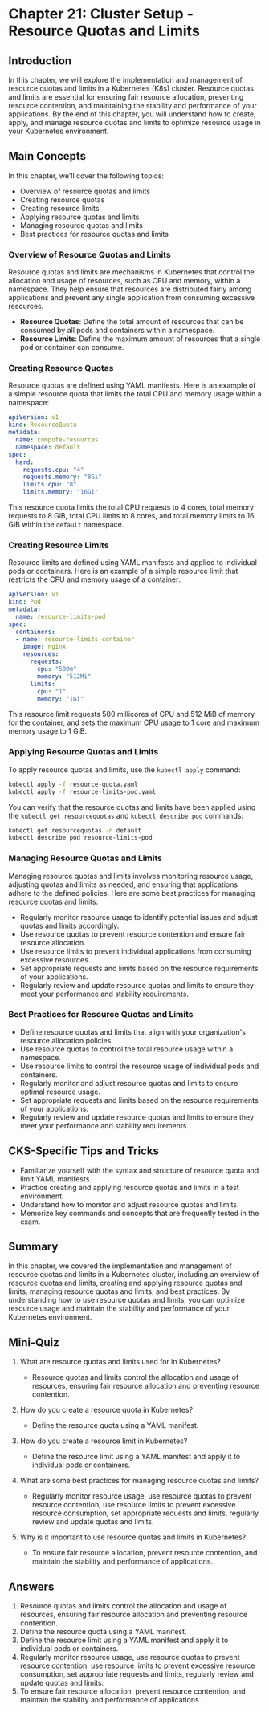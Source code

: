 # Chapter 21: Cluster Setup - Resource Quotas and Limits

## Introduction

In this chapter, we will explore the implementation and management of resource quotas and limits in a Kubernetes (K8s) cluster. Resource quotas and limits are essential for ensuring fair resource allocation, preventing resource contention, and maintaining the stability and performance of your applications. By the end of this chapter, you will understand how to create, apply, and manage resource quotas and limits to optimize resource usage in your Kubernetes environment.

## Main Concepts

In this chapter, we'll cover the following topics:
- Overview of resource quotas and limits
- Creating resource quotas
- Creating resource limits
- Applying resource quotas and limits
- Managing resource quotas and limits
- Best practices for resource quotas and limits

### Overview of Resource Quotas and Limits

Resource quotas and limits are mechanisms in Kubernetes that control the allocation and usage of resources, such as CPU and memory, within a namespace. They help ensure that resources are distributed fairly among applications and prevent any single application from consuming excessive resources.

- **Resource Quotas**: Define the total amount of resources that can be consumed by all pods and containers within a namespace.
- **Resource Limits**: Define the maximum amount of resources that a single pod or container can consume.

### Creating Resource Quotas

Resource quotas are defined using YAML manifests. Here is an example of a simple resource quota that limits the total CPU and memory usage within a namespace:

```yaml
apiVersion: v1
kind: ResourceQuota
metadata:
  name: compute-resources
  namespace: default
spec:
  hard:
    requests.cpu: "4"
    requests.memory: "8Gi"
    limits.cpu: "8"
    limits.memory: "16Gi"
```

This resource quota limits the total CPU requests to 4 cores, total memory requests to 8 GiB, total CPU limits to 8 cores, and total memory limits to 16 GiB within the `default` namespace.

### Creating Resource Limits

Resource limits are defined using YAML manifests and applied to individual pods or containers. Here is an example of a simple resource limit that restricts the CPU and memory usage of a container:

```yaml
apiVersion: v1
kind: Pod
metadata:
  name: resource-limits-pod
spec:
  containers:
  - name: resource-limits-container
    image: nginx
    resources:
      requests:
        cpu: "500m"
        memory: "512Mi"
      limits:
        cpu: "1"
        memory: "1Gi"
```

This resource limit requests 500 millicores of CPU and 512 MiB of memory for the container, and sets the maximum CPU usage to 1 core and maximum memory usage to 1 GiB.

### Applying Resource Quotas and Limits

To apply resource quotas and limits, use the `kubectl apply` command:

```sh
kubectl apply -f resource-quota.yaml
kubectl apply -f resource-limits-pod.yaml
```

You can verify that the resource quotas and limits have been applied using the `kubectl get resourcequotas` and `kubectl describe pod` commands:

```sh
kubectl get resourcequotas -n default
kubectl describe pod resource-limits-pod
```

### Managing Resource Quotas and Limits

Managing resource quotas and limits involves monitoring resource usage, adjusting quotas and limits as needed, and ensuring that applications adhere to the defined policies. Here are some best practices for managing resource quotas and limits:

- Regularly monitor resource usage to identify potential issues and adjust quotas and limits accordingly.
- Use resource quotas to prevent resource contention and ensure fair resource allocation.
- Use resource limits to prevent individual applications from consuming excessive resources.
- Set appropriate requests and limits based on the resource requirements of your applications.
- Regularly review and update resource quotas and limits to ensure they meet your performance and stability requirements.

### Best Practices for Resource Quotas and Limits

- Define resource quotas and limits that align with your organization's resource allocation policies.
- Use resource quotas to control the total resource usage within a namespace.
- Use resource limits to control the resource usage of individual pods and containers.
- Regularly monitor and adjust resource quotas and limits to ensure optimal resource usage.
- Set appropriate requests and limits based on the resource requirements of your applications.
- Regularly review and update resource quotas and limits to ensure they meet your performance and stability requirements.

## CKS-Specific Tips and Tricks

- Familiarize yourself with the syntax and structure of resource quota and limit YAML manifests.
- Practice creating and applying resource quotas and limits in a test environment.
- Understand how to monitor and adjust resource quotas and limits.
- Memorize key commands and concepts that are frequently tested in the exam.

## Summary

In this chapter, we covered the implementation and management of resource quotas and limits in a Kubernetes cluster, including an overview of resource quotas and limits, creating and applying resource quotas and limits, managing resource quotas and limits, and best practices. By understanding how to use resource quotas and limits, you can optimize resource usage and maintain the stability and performance of your Kubernetes environment.

## Mini-Quiz

1. What are resource quotas and limits used for in Kubernetes?
   - Resource quotas and limits control the allocation and usage of resources, ensuring fair resource allocation and preventing resource contention.

2. How do you create a resource quota in Kubernetes?
   - Define the resource quota using a YAML manifest.

3. How do you create a resource limit in Kubernetes?
   - Define the resource limit using a YAML manifest and apply it to individual pods or containers.

4. What are some best practices for managing resource quotas and limits?
   - Regularly monitor resource usage, use resource quotas to prevent resource contention, use resource limits to prevent excessive resource consumption, set appropriate requests and limits, regularly review and update quotas and limits.

5. Why is it important to use resource quotas and limits in Kubernetes?
   - To ensure fair resource allocation, prevent resource contention, and maintain the stability and performance of applications.

## Answers

1. Resource quotas and limits control the allocation and usage of resources, ensuring fair resource allocation and preventing resource contention.
2. Define the resource quota using a YAML manifest.
3. Define the resource limit using a YAML manifest and apply it to individual pods or containers.
4. Regularly monitor resource usage, use resource quotas to prevent resource contention, use resource limits to prevent excessive resource consumption, set appropriate requests and limits, regularly review and update quotas and limits.
5. To ensure fair resource allocation, prevent resource contention, and maintain the stability and performance of applications.
